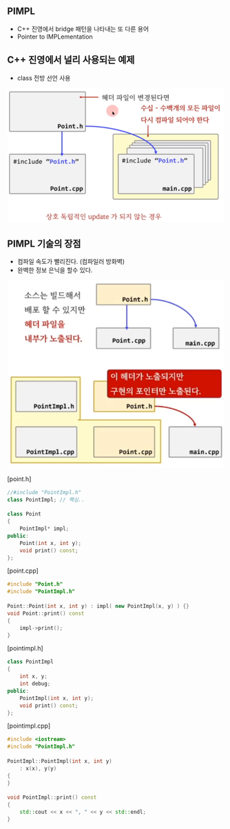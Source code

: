 ## PIMPL
- C++ 진영에서 bridge 패턴을 나타내는 또 다른 용어
- Pointer to IMPLementation

## C++ 진영에서 널리 사용되는 예제  
- class 전방 선언 사용

![](../img/5-07.png)

## PIMPL 기술의 장점
- 컴파일 속도가 빨리진다. (컴파일러 방화벽)
- 완벽한 정보 은닉을 할수 있다.

![](../img/5-07-2.png)


[point.h]
```c++
//#include "PointImpl.h"
class PointImpl; // 핵심.. 

class Point
{
	PointImpl* impl;
public:
	Point(int x, int y);
	void print() const;
};
```
[point.cpp]
```c++
#include "Point.h"
#include "PointImpl.h"

Point::Point(int x, int y) : impl( new PointImpl(x, y) ) {}
void Point::print() const
{ 
	impl->print(); 
}
```
[pointimpl.h]
```c++
class PointImpl
{
	int x, y;	
	int debug;
public:
	PointImpl(int x, int y);
	void print() const;
};
```

[pointimpl.cpp]
```c++
#include <iostream>
#include "PointImpl.h"

PointImpl::PointImpl(int x, int y)
	: x(x), y(y)
{
}

void PointImpl::print() const
{
	std::cout << x << ", " << y << std::endl;
} 
```


